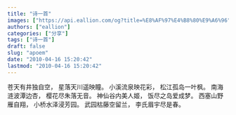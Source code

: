 ```yaml
---
title: "诗一首"
images: ["https://api.eallion.com/og?title=%E8%AF%97%E4%B8%80%E9%A6%96"]
authors: ["eallion"]
categories: ["分享"]
tags: ["诗一首"]
draft: false
slug: "apoem"
date: "2010-04-16 15:20:42"
lastmod: "2010-04-16 15:20:42"
---
```


苍天有井独自空，
星落天川遥映瞳。
小溪流泉映花彩，
松江孤岛一叶枫。
南海涟波潭边杏，
樱花尽朱落无音。
神仙谷内美人姬，
饭尽之岛爱成梦。
西塞山野雁自翔，
小桥水泽浸芳园。
武园枯藤空留兰，
李氏眉宇尽是春。
